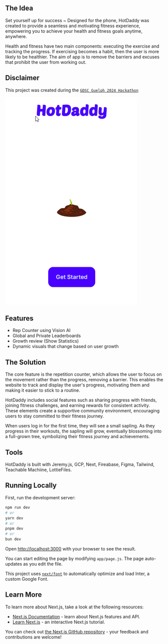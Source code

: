 ## The Idea
Set yourself up for success ~ Designed for the phone, HotDaddy was created to provide a seamless and motivating fitness experience, empowering you to achieve your health and fitness goals anytime, anywhere.

Health and fitness have two main components: executing the exercise and tracking the progress. If exercising becomes a habit, then the user is more likely to be healthier. The aim of app is to remove the barriers and excuses that prohibit the user from working out.
## Disclaimer
This project was created during the [`GDSC Guelph 2024 Hackathon`](https://www.hotdaddy.co/)

[![](/HotDaddy.gif)](https://www.hotdaddy.co/)

## Features
- Rep Counter using Vision AI
- Global and Private Leaderboards
- Growth review (Show Statistics)
- Dynamic visuals that change based on user growth

## The Solution
The core feature is the repetition counter, which allows the user to focus on the movement rather than the progress, removing a barrier. This enables the website to track and display the user's progress, motivating them and making it easier to stick to a routine.

HotDaddy includes social features such as sharing progress with friends, joining fitness challenges, and earning rewards for consistent activity. These elements create a supportive community environment, encouraging users to stay committed to their fitness journey.

When users log in for the first time, they will see a small sapling. As they progress in their workouts, the sapling will grow, eventually blossoming into a full-grown tree, symbolizing their fitness journey and achievements.

## Tools
HotDaddy is built with Jeremy.js, GCP, Next, Fireabase, Figma, Tailwind, Teachable Machiine, LottieFiles. 

## Running Locally

First, run the development server:

```bash
npm run dev
# or
yarn dev
# or
pnpm dev
# or
bun dev
```

Open [http://localhost:3000](http://localhost:3000) with your browser to see the result.

You can start editing the page by modifying `app/page.js`. The page auto-updates as you edit the file.

This project uses [`next/font`](https://nextjs.org/docs/basic-features/font-optimization) to automatically optimize and load Inter, a custom Google Font.

## Learn More

To learn more about Next.js, take a look at the following resources:

- [Next.js Documentation](https://nextjs.org/docs) - learn about Next.js features and API.
- [Learn Next.js](https://nextjs.org/learn) - an interactive Next.js tutorial.

You can check out [the Next.js GitHub repository](https://github.com/vercel/next.js/) - your feedback and contributions are welcome!
